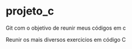 # projeto_c

Git com o objetivo de reunir meus códigos em c

Reunir os mais diversos exercicios em código C
